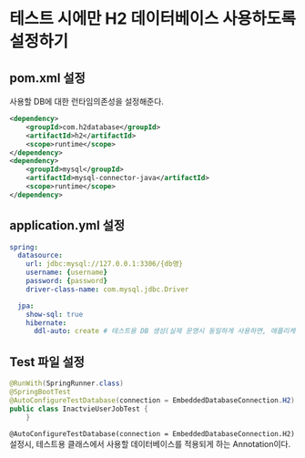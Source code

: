 # 테스트 시에만 H2 데이터베이스 사용하도록 설정하기


## pom.xml 설정

사용할 DB에 대한 런타임의존성을 설정해준다.

```xml
<dependency>
	<groupId>com.h2database</groupId>
    <artifactId>h2</artifactId>
    <scope>runtime</scope>
</dependency>
<dependency>
	<groupId>mysql</groupId>
	<artifactId>mysql-connector-java</artifactId>
	<scope>runtime</scope>
</dependency>
```

## application.yml 설정

```yml
spring:
  datasource:
    url: jdbc:mysql://127.0.0.1:3306/{db명}
    username: {username}
    password: {password}
    driver-class-name: com.mysql.jdbc.Driver

  jpa:
    show-sql: true
    hibernate:
      ddl-auto: create # 테스트용 DB 생성(실제 운영시 동일하게 사용하면, 애플리케이션 재기동시마다 삭제됨)
```

## Test 파일 설정

```java
@RunWith(SpringRunner.class)
@SpringBootTest
@AutoConfigureTestDatabase(connection = EmbeddedDatabaseConnection.H2)
public class InactvieUserJobTest {
	}
```

`@AutoConfigureTestDatabase(connection = EmbeddedDatabaseConnection.H2)` 설정시, 테스트용 클래스에서 사용할 데이터베이스를 적용되게 하는 Annotation이다.

